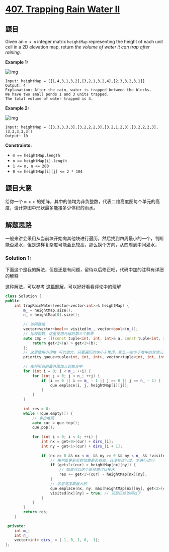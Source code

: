 # [407. Trapping Rain Water II](https://leetcode-cn.com/problems/trapping-rain-water-ii/)

## 题目

Given an `m x n` integer matrix `heightMap` representing the height of each unit cell in a 2D elevation map, return *the volume of water it can trap after raining*.

 

**Example 1:**

![img](https://assets.leetcode.com/uploads/2021/04/08/trap1-3d.jpg)

```
Input: heightMap = [[1,4,3,1,3,2],[3,2,1,3,2,4],[2,3,3,2,3,1]]
Output: 4
Explanation: After the rain, water is trapped between the blocks.
We have two small ponds 1 and 3 units trapped.
The total volume of water trapped is 4.
```

**Example 2:**

![img](https://assets.leetcode.com/uploads/2021/04/08/trap2-3d.jpg)

```
Input: heightMap = [[3,3,3,3,3],[3,2,2,2,3],[3,2,1,2,3],[3,2,2,2,3],[3,3,3,3,3]]
Output: 10
```

 

**Constraints:**

- `m == heightMap.length`
- `n == heightMap[i].length`
- `1 <= m, n <= 200`
- `0 <= heightMap[i][j] <= 2 * 104`

## 题目大意

给你一个 `m x n` 的矩阵，其中的值均为非负整数，代表二维高度图每个单元的高度，请计算图中形状最多能接多少体积的雨水。

 

## 解题思路

一般来讲会采用从当前块开始向其他块进行遍历，然后找到四周最小的一个，判断能否灌水，但是这样复杂度可能会比较高，那么换个方向，从四周到中间灌水，


### Solution 1:

下面这个是我的解法，但是还是有问题，留待以后修正吧，代码中加的注释有详细的解释

这种解法，可以参考 [这篇题解](https://leetcode-cn.com/problems/trapping-rain-water-ii/solution/you-xian-dui-lie-de-si-lu-jie-jue-jie-yu-shui-ii-b/)，可以好好看看评论中的理解

````c++
class Solution {
public:
    int trapRainWater(vector<vector<int>>& heightMap) {
        m_ = heightMap.size();
        n_ = heightMap[0].size();
        
        // 访问数组
        vector<vector<bool>> visited(m_, vector<bool>(n_));
        // 比较函数，这里使用元组的第三个数来
        auto cmp = [](const tuple<int, int, int>& a, const tuple<int, int, int>& b) {
            return get<2>(a) > get<2>(b);
        };
        // 这里使用小顶堆 可以做大，只要遍历的块小于堆顶，那么一定小于堆中的其他元素，也就是小于当前块的周围
        priority_queue<tuple<int, int, int>, vector<tuple<int, int, int>>, decltype(cmp)> que(cmp);
        
        // 先将所有的最外围加入到集合中
        for (int i = 0; i < m_; ++i) {
            for (int j = 0; j < n_; ++j) {
                if (i == 0 || i == m_ - 1 || j == 0 || j == n_ - 1) {
                    que.emplace(i, j, heightMap[i][j]);
                }
            }
        }
        
        int res = 0;
        while (!que.empty()) {
            // 拿出堆顶
            auto cur = que.top();
            que.pop();
            
            for (int i = 0; i < 4; ++i) {
                int nx = get<0>(cur) + dirs_[i];
                int ny = get<1>(cur) + dirs_[i + 1];
                
                if (nx >= 0 && nx < m_ && ny >= 0 && ny < n_ && !visited[nx][ny]) {
                    // 先判断更新后的位置是否有效，且没有访问过，才进行访问
                    if (get<2>(cur) > heightMap[nx][ny]) {
                        // 如果可以这个新位置可以接水
                        res += get<2>(cur) - heightMap[nx][ny];
                    }
                    // 这里高度取最大的
                    que.emplace(nx, ny, max(heightMap[nx][ny], get<2>(cur)));
                    visited[nx][ny] = true; // 记录已经访问过了
                }
            }
        }
        return res;
    }
    
 private:
    int m_;
    int n_;
    vector<int> dirs_ = {-1, 0, 1, 0, -1};
};
````
